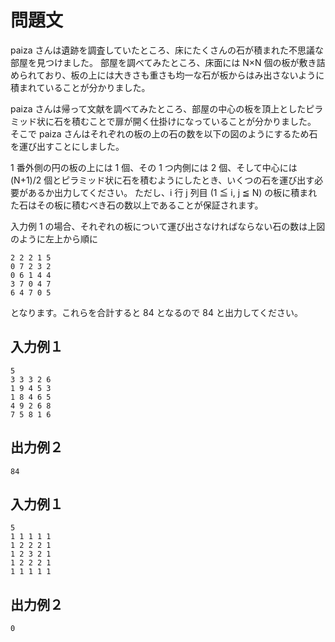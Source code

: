 # 問題文
paiza さんは遺跡を調査していたところ、床にたくさんの石が積まれた不思議な部屋を見つけました。
部屋を調べてみたところ、床面には N×N 個の板が敷き詰められており、板の上には大きさも重さも均一な石が板からはみ出さないように積まれていることが分かりました。

paiza さんは帰って文献を調べてみたところ、部屋の中心の板を頂上としたピラミッド状に石を積むことで扉が開く仕掛けになっていることが分かりました。
そこで paiza さんはそれぞれの板の上の石の数を以下の図のようにするため石を運び出すことにしました。

1 番外側の円の板の上には 1 個、その 1 つ内側には 2 個、そして中心には (N+1)/2 個とピラミッド状に石を積むようにしたとき、いくつの石を運び出す必要があるか出力してください。
ただし、i 行 j 列目 (1 ≦ i, j ≦ N) の板に積まれた石はその板に積むべき石の数以上であることが保証されます。

入力例 1 の場合、それぞれの板について運び出さなければならない石の数は上図のように左上から順に
```
2 2 2 1 5
0 7 2 3 2
0 6 1 4 4
3 7 0 4 7
6 4 7 0 5
```
となります。これらを合計すると 84 となるので 84 と出力してください。

## 入力例１
```
5
3 3 3 2 6
1 9 4 5 3
1 8 4 6 5
4 9 2 6 8
7 5 8 1 6
```
## 出力例２
```
84
```
## 入力例１
```
5
1 1 1 1 1
1 2 2 2 1
1 2 3 2 1
1 2 2 2 1
1 1 1 1 1
```
## 出力例２
```
0
```
